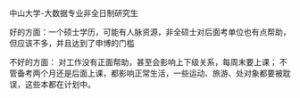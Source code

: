 中山大学-大数据专业非全日制研究生

好的方面：一个硕士学历，可能有人脉资源，非全硕士对后面考单位也有点帮助，但应该不多，并且达到了申博的门槛

不好的方面：
对工作没有正面帮助，甚至会影响上下级关系，每周末要上课；
不管备考两个月还是后面上课，都影响正常生活，一些运动、旅游、处对象都要被耽误，这些本都在计划中。

